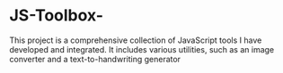 # JS-Toolbox-
This project is a comprehensive collection of JavaScript tools I have developed and integrated. It includes various utilities, such as an image converter and a text-to-handwriting generator
